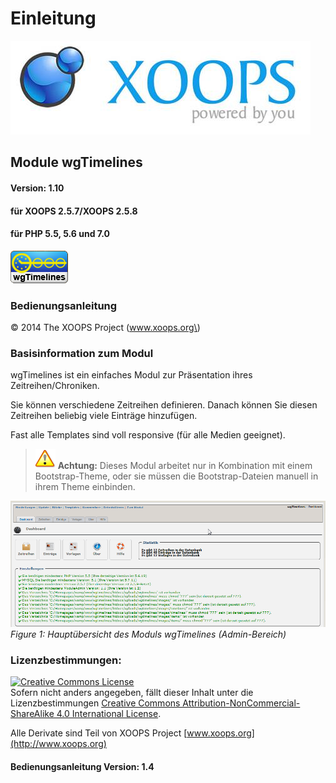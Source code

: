 # Einleitung

![logoXoops.jpg](../.gitbook/assets/logoxoops%20%283%29.jpg)

## Module wgTimelines

#### Version: 1.10

#### für XOOPS 2.5.7/XOOPS 2.5.8

#### für PHP 5.5, 5.6 und 7.0

![logoModule.png](../.gitbook/assets/logomodule%20%285%29.png)

### Bedienungsanleitung

© 2014 The XOOPS Project \(www.xoops.org\)

### Basisinformation zum Modul

wgTimelines ist ein einfaches Modul zur Präsentation ihres Zeitreihen/Chroniken.

Sie können verschiedene Zeitreihen definieren. Danach können Sie diesen Zeitreihen beliebig viele Einträge hinzufügen.

Fast alle Templates sind voll responsive \(für alle Medien geeignet\).

> ![](../.gitbook/assets/important%20%283%29.png) **Achtung:** Dieses Modul arbeitet nur in Kombination mit einem Bootstrap-Theme, oder sie müssen die Bootstrap-Dateien manuell in ihrem Theme einbinden.

![0dashboard.png](../.gitbook/assets/0dashboard%20%281%29.png)  
_Figure 1: Hauptübersicht des Moduls wgTimelines \(Admin-Bereich\)_

### Lizenzbestimmungen:

[![Creative Commons License](https://i.creativecommons.org/l/by-nc-sa/4.0/88x31.png)](http://creativecommons.org/licenses/by-nc-sa/4.0/)  
Sofern nicht anders angegeben, fällt dieser Inhalt unter die Lizenzbestimmungen [Creative Commons Attribution-NonCommercial-ShareAlike 4.0 International License](http://creativecommons.org/licenses/by-nc-sa/4.0/).

Alle Derivate sind Teil von XOOPS Project [www.xoops.org](http://www.xoops.org)

#### Bedienungsanleitung Version: 1.4

